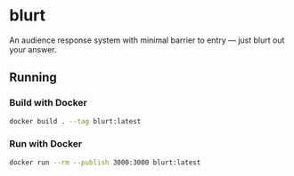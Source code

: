 # blurt

An audience response system with minimal barrier to entry — just blurt out your answer.

## Running

### Build with Docker

```sh
docker build . --tag blurt:latest
```

### Run with Docker

```sh
docker run --rm --publish 3000:3000 blurt:latest
```
